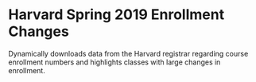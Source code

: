 # Harvard Spring 2019 Enrollment Changes

Dynamically downloads data from the Harvard registrar regarding course enrollment numbers and highlights classes with large changes in enrollment.
